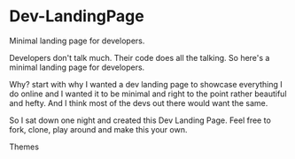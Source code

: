 # Dev-LandingPage

Minimal landing page for developers.

Developers don't talk much. Their code does all the talking. So here's a minimal landing page for developers.

Why? start with why
I wanted a dev landing page to showcase everything I do online and I wanted it to be minimal and right to the point rather beautiful and hefty. And I think most of the devs out there would want the same.

So I sat down one night and created this Dev Landing Page. Feel free to fork, clone, play around and make this your own.

Themes
